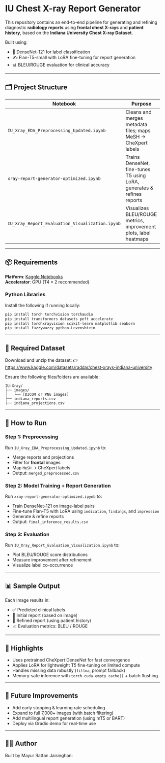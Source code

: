 #  IU Chest X-ray Report Generator

This repository contains an end-to-end pipeline for generating and refining diagnostic **radiology reports** using **frontal chest X-rays** and **patient history**, based on the **Indiana University Chest X-ray Dataset**.

Built using:
- 🧠 DenseNet-121 for label classification  
- ✍️ Flan-T5-small with LoRA fine-tuning for report generation  
- 📊 BLEU/ROUGE evaluation for clinical accuracy

---

## 🗂️ Project Structure

| Notebook | Purpose |
|----------|---------|
| `IU_Xray_EDA_Preprocessing_Updated.ipynb` | Cleans and merges metadata files; maps MeSH → CheXpert labels |
| `xray-report-generator-optimized.ipynb` | Trains DenseNet, fine-tunes T5 using LoRA, generates & refines reports |
| `IU_Xray_Report_Evaluation_Visualization.ipynb` | Visualizes BLEU/ROUGE metrics, improvement plots, label heatmaps |

---

## 📦 Requirements

**Platform**: [Kaggle Notebooks](https://www.kaggle.com/code)  
**Accelerator**: GPU (T4 × 2 recommended)

### Python Libraries
Install the following if running locally:
```bash
pip install torch torchvision torchaudio
pip install transformers datasets peft accelerate
pip install torchxrayvision scikit-learn matplotlib seaborn
pip install fuzzywuzzy python-Levenshtein
```

---

## 📁 Required Dataset

Download and unzip the dataset:
👉 https://www.kaggle.com/datasets/raddar/chest-xrays-indiana-university

Ensure the following files/folders are available:
```
IU-Xray/
├── images/
│   └── [DICOM or PNG images]
├── indiana_reports.csv
├── indiana_projections.csv
```

---

## 🚀 How to Run

### Step 1: Preprocessing
Run `IU_Xray_EDA_Preprocessing_Updated.ipynb` to:
- Merge reports and projections
- Filter for **frontal** images
- Map `MeSH` → CheXpert labels
- Output: `merged_preprocessed.csv`

### Step 2: Model Training + Report Generation
Run `xray-report-generator-optimized.ipynb` to:
- Train DenseNet-121 on image-label pairs
- Fine-tune Flan-T5 with LoRA using `indication`, `findings`, and `impression`
- Generate & refine reports
- Output: `final_inference_results.csv`

### Step 3: Evaluation
Run `IU_Xray_Report_Evaluation_Visualization.ipynb` to:
- Plot BLEU/ROUGE score distributions
- Measure improvement after refinement
- Visualize label co-occurrence

---

## 📊 Sample Output
Each image results in:
- ✅ Predicted clinical labels
- 📝 Initial report (based on image)
- 📄 Refined report (using patient history)
- 📈 Evaluation metrics: BLEU / ROUGE

---

## 🧠 Highlights
- Uses pretrained CheXpert DenseNet for fast convergence
- Applies LoRA for lightweight T5 fine-tuning on limited compute
- Handles missing data robustly (`fillna`, prompt fallback)
- Memory-safe inference with `torch.cuda.empty_cache()` + batch flushing

---

## 📌 Future Improvements
- Add early stopping & learning rate scheduling
- Expand to full 7,000+ images (with batch filtering)
- Add multilingual report generation (using mT5 or BART)
- Deploy via Gradio demo for real-time use

---

## 🧑‍💻 Author

Built by Mayur Rattan Jaisinghani
